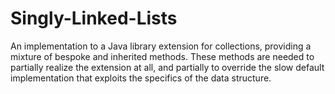 # Singly-Linked-Lists
An implementation to a Java library extension for collections, providing a mixture of bespoke and inherited methods. 
These methods are needed to partially realize the extension at all, and partially to override the slow default 
implementation that exploits the specifics of the data structure. 
